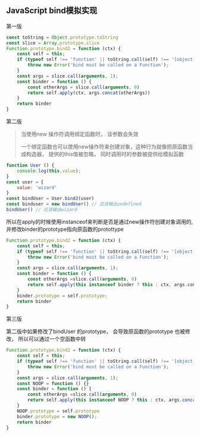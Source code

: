 ## JavaScript bind模拟实现

第一版

```js
const toString = Object.prototype.toString
const slice = Array.prototype.slice
Function.prototype.bind2 = function (ctx) {
    const self = this;
    if (typeof self !== 'function' || toString.call(self) !== '[object Function]') {
        throw new Error('bind must be called on a Function');
    }
    const args = slice.call(arguments, 1);
    const binder = function () {
        const otherArgs = slice.call(arguments, 0)
        return self.apply(ctx, args.concat(otherArgs))
    }
    return binder
}
```



第二版

> 当使用new 操作符调用绑定函数时， 该参数会失效
>
> 一个绑定函数也可以使用new操作符来创建对象，这种行为就像把原函数当成构造器， 提供的this值被忽略， 同时调用时的参数被提供给模拟函数

```js
function User () {
    console.log(this.value);
}
const user = {
    value: 'wizard'
}
const bindUser = User.bind2(user)
const binduser = new bindUser() // 应该输出undefined
bindUser() // 应该输出wizard
```

所以在apply的时候使用instanceof来判断是否是通过new操作符创建对象调用的,  并修改binder的prototype指向原函数的protottype

```js
Function.prototype.bind2 = function (ctx) {
    const self = this;
    if (typeof self !== 'function' || toString.call(self) !== '[object Function]') {
        throw new Error('bind must be called on a Function');
    }
    const args = slice.call(arguments, 1);
    const binder = function () {
        const otherArgs =slice.call(arguments, 0)
        return self.apply(this instanceof binder ? this : ctx, args.concat(otherArgs))
    }
    binder.prototype = self.prototype;
    return binder
}
```



第三版

第二版中如果修改了bindUser 的prototype， 会导致原函数的prototype 也被修改， 所以可以通过一个空函数中转

```js
Function.prototype.bind2 = function (ctx) {
    const self = this;
    if (typeof self !== 'function' || toString.call(self) !== '[object Function]') {
        throw new Error('bind must be called on a Function');
    }
    const args = slice.call(arguments, 1);
    const NOOP = function () {}
    const binder = function () {
        const otherArgs =slice.call(arguments, 0)
        return self.apply(this instanceof NOOP ? this : ctx, args.concat(otherArgs))
    }
    NOOP.prototype = self.prototype
    binder.prototype = new NOOP();
    return binder
}
```

